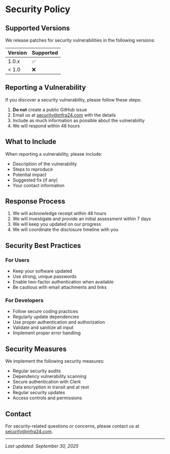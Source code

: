 # Security Policy

## Supported Versions

We release patches for security vulnerabilities in the following versions:

| Version | Supported          |
| ------- | ------------------ |
| 1.0.x   | :white_check_mark: |
| < 1.0   | :x:                |

## Reporting a Vulnerability

If you discover a security vulnerability, please follow these steps:

1. **Do not** create a public GitHub issue
2. Email us at security@infra24.com with the details
3. Include as much information as possible about the vulnerability
4. We will respond within 48 hours

## What to Include

When reporting a vulnerability, please include:

- Description of the vulnerability
- Steps to reproduce
- Potential impact
- Suggested fix (if any)
- Your contact information

## Response Process

1. We will acknowledge receipt within 48 hours
2. We will investigate and provide an initial assessment within 7 days
3. We will keep you updated on our progress
4. We will coordinate the disclosure timeline with you

## Security Best Practices

### For Users
- Keep your software updated
- Use strong, unique passwords
- Enable two-factor authentication when available
- Be cautious with email attachments and links

### For Developers
- Follow secure coding practices
- Regularly update dependencies
- Use proper authentication and authorization
- Validate and sanitize all input
- Implement proper error handling

## Security Measures

We implement the following security measures:

- Regular security audits
- Dependency vulnerability scanning
- Secure authentication with Clerk
- Data encryption in transit and at rest
- Regular security updates
- Access controls and permissions

## Contact

For security-related questions or concerns, please contact us at security@infra24.com.

---

*Last updated: September 30, 2025*



